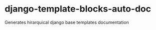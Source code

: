 django-template-blocks-auto-doc
===============================

Generates hirarquical django base templates documentation